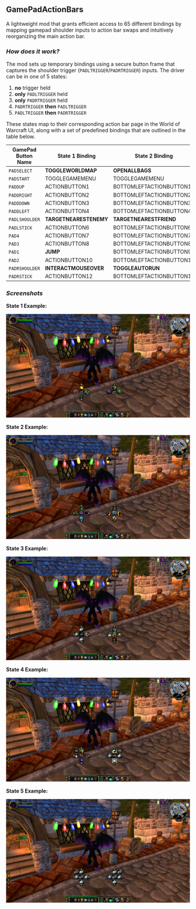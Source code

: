 ## GamePadActionBars
A lightweight mod that grants efficient access to 65 different bindings by mapping gamepad shoulder inputs to action bar swaps and intuitively reorganizing the main action bar.

### _How does it work?_
The mod sets up temporary bindings using a secure button frame that captures the shoulder trigger (`PADLTRIGGER`/`PADRTRIGGER`) inputs. The driver can be in one of 5 states:

1. **no** trigger held
2. **only** `PADLTRIGGER` held
3. **only** `PADRTRIGGER` held
4. `PADRTRIGGER` **then** `PADLTRIGGER`
5. `PADLTRIGGER` **then** `PADRTRIGGER`

These states map to their corresponding action bar page in the World of Warcraft UI, along with a set of predefined bindings that are outlined in the table below.

| GamePad Button Name | State 1 Binding        | State 2 Binding          | State 3 Binding           | State 4 Binding    | State 5 Binding     |
| ------------------- | ---------------------- | ------------------------ | ------------------------- | ------------------ | ------------------- |
| `PADSELECT`         | **TOGGLEWORLDMAP**     | **OPENALLBAGS**          | **TOGGLECHARACTER0**      | **TOGGLESOCIAL**   | **TOGGLESPELLBOOK** |
| `PADSTART`          | TOGGLEGAMEMENU         | TOGGLEGAMEMENU           | TOGGLEGAMEMENU            | TOGGLEGAMEMENU     | TOGGLEGAMEMENU      |
| `PADDUP`            | ACTIONBUTTON1          | BOTTOMLEFTACTIONBUTTON1  | BOTTOMRIGHTACTIONBUTTON1  | LEFTACTIONBUTTON1  | RIGHTACTIONBUTTON1  |
| `PADDRIGHT`         | ACTIONBUTTON2          | BOTTOMLEFTACTIONBUTTON2  | BOTTOMRIGHTACTIONBUTTON2  | LEFTACTIONBUTTON2  | RIGHTACTIONBUTTON2  |
| `PADDDOWN`          | ACTIONBUTTON3          | BOTTOMLEFTACTIONBUTTON3  | BOTTOMRIGHTACTIONBUTTON3  | LEFTACTIONBUTTON3  | RIGHTACTIONBUTTON3  |
| `PADDLEFT`          | ACTIONBUTTON4          | BOTTOMLEFTACTIONBUTTON4  | BOTTOMRIGHTACTIONBUTTON4  | LEFTACTIONBUTTON4  | RIGHTACTIONBUTTON4  |
| `PADLSHOULDER`      | **TARGETNEARESTENEMY** | **TARGETNEARESTFRIEND**  | **UNBOUND**               | LEFTACTIONBUTTON5  | RIGHTACTIONBUTTON5  |
| `PADLSTICK`         | ACTIONBUTTON6          | BOTTOMLEFTACTIONBUTTON6  | BOTTOMRIGHTACTIONBUTTON6  | LEFTACTIONBUTTON6  | RIGHTACTIONBUTTON6  |
| `PAD4`              | ACTIONBUTTON7          | BOTTOMLEFTACTIONBUTTON7  | BOTTOMRIGHTACTIONBUTTON7  | LEFTACTIONBUTTON7  | RIGHTACTIONBUTTON7  |
| `PAD3`              | ACTIONBUTTON8          | BOTTOMLEFTACTIONBUTTON8  | BOTTOMRIGHTACTIONBUTTON8  | LEFTACTIONBUTTON8  | RIGHTACTIONBUTTON8  |
| `PAD1`              | **JUMP**               | BOTTOMLEFTACTIONBUTTON9  | BOTTOMRIGHTACTIONBUTTON9  | LEFTACTIONBUTTON9  | RIGHTACTIONBUTTON9  |
| `PAD2`              | ACTIONBUTTON10         | BOTTOMLEFTACTIONBUTTON10 | BOTTOMRIGHTACTIONBUTTON10 | LEFTACTIONBUTTON10 | RIGHTACTIONBUTTON10 |
| `PADRSHOULDER`      | **INTERACTMOUSEOVER**  | **TOGGLEAUTORUN**        | **FLIPCAMERAYAW**         | LEFTACTIONBUTTON11 | RIGHTACTIONBUTTON11 |
| `PADRSTICK`         | ACTIONBUTTON12         | BOTTOMLEFTACTIONBUTTON12 | BOTTOMRIGHTACTIONBUTTON12 | LEFTACTIONBUTTON12 | RIGHTACTIONBUTTON12 |

### _Screenshots_

**State 1 Example:**

![](/Documentation/Images/State1.png)

**State 2 Example:**

![](/Documentation/Images/State2.png)

**State 3 Example:**

![](/Documentation/Images/State3.png)

**State 4 Example:**

![](/Documentation/Images/State4.png)

**State 5 Example:**

![](/Documentation/Images/State5.png)
